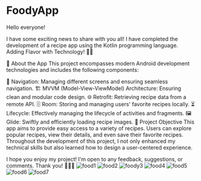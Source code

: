 # FoodyApp
Hello everyone!

I have some exciting news to share with you all! I have completed the development of a recipe app using the Kotlin programming language. Adding Flavor with Technology! 📱🍔

📌 About the App
This project encompasses modern Android development technologies and includes the following components:

🧭 Navigation: Managing different screens and ensuring seamless navigation.
🏗️ MVVM (Model-View-ViewModel) Architecture: Ensuring clean and modular code design.
🌐 Retrofit: Retrieving recipe data from a remote API.
🗄️ Room: Storing and managing users' favorite recipes locally.
⏳ Lifecycle: Effectively managing the lifecycle of activities and fragments.
🖼️ Glide: Swiftly and efficiently loading recipe images.
🚀 Project Objective
This app aims to provide easy access to a variety of recipes. Users can explore popular recipes, view their details, and even save their favorite recipes. Throughout the development of this project, I not only enhanced my technical skills but also learned how to design a user-centered experience.

I hope you enjoy my project! I'm open to any feedback, suggestions, or comments. Thank you! 🙌👨‍💻
![food1](https://github.com/GzdeO/FoodyApp/assets/137268577/8ce54fe4-72a2-4e23-90ad-2e6bafc35985)
![food2](https://github.com/GzdeO/FoodyApp/assets/137268577/2d63805c-036b-4314-b2e8-c3385b6c6afa)
![foody3](https://github.com/GzdeO/FoodyApp/assets/137268577/b94ec0d6-c380-41b7-9b72-203289773283)
![food4](https://github.com/GzdeO/FoodyApp/assets/137268577/2c51810e-f5fc-4948-82de-d88cce304510)
![food5](https://github.com/GzdeO/FoodyApp/assets/137268577/64038001-7f03-4f02-b308-7cb9875a14be)
![food6](https://github.com/GzdeO/FoodyApp/assets/137268577/8ed1e315-f32b-442f-8868-778da9ce3a3e)
![food7](https://github.com/GzdeO/FoodyApp/assets/137268577/d4cb4b79-5892-47ee-9094-7efeaeedc30b)
